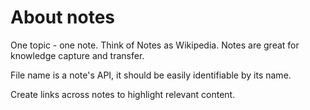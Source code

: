# About notes

One topic - one note. Think of Notes as Wikipedia. Notes are great for knowledge capture and transfer. 

File name is a note's API, it should be easily identifiable by its name. 

Create links across notes to highlight relevant content.
